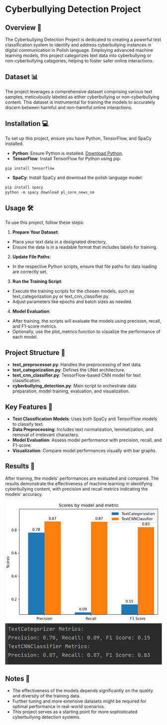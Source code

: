 # Cyberbullying Detection Project

## Overview 📖

The Cyberbullying Detection Project is dedicated to creating a powerful text classification system to identify and address cyberbullying instances in digital communication in Polish language. Employing advanced machine learning models, this project categorizes text data into cyberbullying or non-cyberbullying categories, helping to foster safer online interactions.
## Dataset 📊

The project leverages a comprehensive dataset comprising various text samples, meticulously labeled as either cyberbullying or non-cyberbullying content. This dataset is instrumental for training the models to accurately discern between harmful and non-harmful online interactions.

## Installation 💻

To set up this project, ensure you have Python, TensorFlow, and SpaCy installed.

- **Python**: Ensure Python is installed. [Download Python](https://www.python.org/downloads/).
- **TensorFlow**: Install TensorFlow for Python using pip:

```
pip install tensorflow
```
 - **SpaCy**: Install SpaCy and download the polish language model:
```
pip install spacy
python -m spacy download pl_core_news_sm
```
## Usage 🛠️

To use this project, follow these steps:

1. **Prepare Your Dataset**:
 - Place your text data in a designated directory.
 - Ensure the data is in a readable format that includes labels for training.

2. **Update File Paths**:
 - In the respective Python scripts, ensure that file paths for data loading are correctly set.

3. **Run the Training Script**:
 - Execute the training scripts for the chosen models, such as text_categorization.py or text_cnn_classifier.py.
 - Adjust parameters like epochs and batch sizes as needed.

4. **Model Evaluation**:
 - After training, the scripts will evaluate the models using precision, recall, and F1-score metrics.
 - Optionally, use the plot_metrics function to visualize the performance of each model.

## Project Structure 📁

- **text_preprocessor.py**: Handles the preprocessing of text data.
- **text_categorization.py**: Defines the UNet architecture.
- **text_cnn_classifier.py**: TensorFlow-based CNN model for text classification.
- **cyberbullying_detection.py**: Main script to orchestrate data preparation, model training, evaluation, and visualization.

## Key Features 🔑

- **Text Classification Models**: Uses both SpaCy and TensorFlow models to classify text.
- **Data Preprocessing**: Includes text normalization, lemmatization, and removal of irrelevant characters.
- **Model Evaluation**:  Assess model performance with precision, recall, and F1-score.
- **Visualization**: Compare model performances visually with bar graphs.

## Results 📸

After training, the models' performances are evaluated and compared. The results demonstrate the effectiveness of machine learning in identifying cyberbullying content, with precision and recall metrics indicating the models' accuracy.

![Comparison](results/charts.png)
![Stats](results/stats.png)

## Notes 📝

- The effectiveness of the models depends significantly on the quality and diversity of the training data.
- Further tuning and more extensive datasets might be required for optimal performance in real-world scenarios.
- This project serves as a starting point for more sophisticated cyberbullying detection systems.

